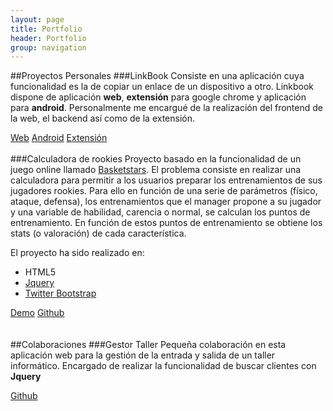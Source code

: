 ```yaml
---
layout: page
title: Portfolio
header: Portfolio
group: navigation
---
```

##Proyectos Personales
###LinkBook
Consiste en una aplicación cuya funcionalidad es la de copiar un enlace de un dispositivo a otro. Linkbook dispone de aplicación **web**, **extensión** para google chrome y aplicación para **android**.
Personalmente me encargué de la realización del frontend de la web, el backend así como de la extensión.

<a class="demo demo-left" target="_blank" href="http://linkbook.mobi">Web</a>
<a class="demo demo-center" target="_blank" href="https://play.google.com/store/apps/details?id=mobi.linkbook">Android</a>
<a class="demo demo-right" target="_blank" href="https://chrome.google.com/webstore/detail/linkbook/ncchapghfddgbkbaidjfgobklhcjjeal">Extensión</a>
<br />
<br />
###Calculadora de rookies
Proyecto basado en la funcionalidad de un juego online llamado [Basketstars](http://basketstars.com). El problema consiste en realizar una calculadora para permitir a los usuarios preparar los entrenamientos de sus jugadores rookies. Para ello en función de una serie de parámetros (físico, ataque, defensa), los entrenamientos que el manager propone a su jugador y una variable de habilidad, carencia o normal, se calculan los puntos de entrenamiento. En función de estos puntos de entrenamiento se obtiene los stats (o valoración) de cada característica.

El proyecto ha sido realizado en:

* HTML5
* [Jquery](http://jquery.com/)
* [Twitter Bootstrap](http://getbootstrap.com/)

<a class="demo demo-left" target="_blank" href="/bkst">Demo</a>
<a class="demo demo-right" target="_blank" href="http://github.com/franexposito/bkst-calculator">Github</a>
<br />
<br />
<br />
##Colaboraciones
###Gestor Taller
Pequeña colaboración en esta aplicación web para la gestión de la entrada y salida de un taller informático. Encargado de realizar la funcionalidad de buscar clientes con **Jquery**

<a class="demo" target="_blank" href="https://github.com/ccamposfuentes/gestorTaller">Github</a>